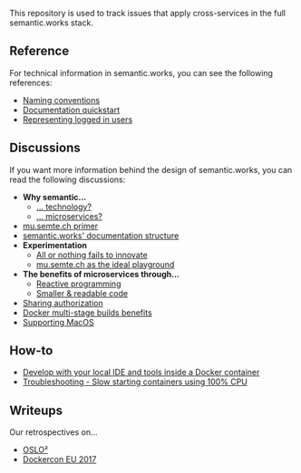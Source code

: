 This repository is used to track issues that apply cross-services in the full semantic.works stack.

## Reference
For technical information in semantic.works, you can see the following references:
- [Naming conventions](docs/references/naming-conventions.md)
- [Documentation quickstart](docs/references/documentation-quickstart.md)
- [Representing logged in users](docs/references/representing-logged-in-users.md)

## Discussions
If you want more information behind the design of semantic.works, you can read the following discussions:
- **Why semantic...**
    - [... technology?](docs/discussions/why-semantic-tech.md)
    - [... microservices?](docs/discussions/why-semantic-microservices.md)
- [mu.semte.ch primer](docs/discussions/mu-semtech-primer.md)
- [semantic.works' documentation structure](docs/discussions/documentation-structure.md)
- **Experimentation**
    - [All or nothing fails to innovate](docs/discussions/experimentation.md#all-or-nothing-fails-to-innovate)
    - [mu.semte.ch as the ideal playground](docs/discussions/experimentation.md#musemtech-as-the-ideal-playground)
- **The benefits of microservices through...**
    - [Reactive programming](docs/discussions/reactive-programming.md)
    - [Smaller & readable code](docs/discussions/smaller-readable-code.md)
- [Sharing authorization](docs/discussions/sharing-authorization.md)
- [Docker multi-stage builds benefits](docs/discussions/docker-multi-stage-builds.md)
- [Supporting MacOS](docs/discussions/supporting-mac-os.md)

## How-to
- [Develop with your local IDE and tools inside a Docker container](docs/how-tos/developing-inside-containers.md)
- [Troubleshooting - Slow starting containers using 100% CPU](docs/how-tos/troubleshooting---slow-starting-containers.md)

## Writeups
Our retrospectives on...
- [OSLO²](writeups/oslo2.md)
- [Dockercon EU 2017](writeups/dockercon-eu-2017.md)
